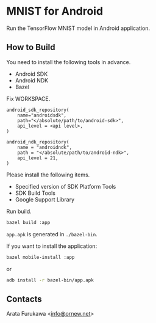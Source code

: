 # MNIST for Android

Run the TensorFlow MNIST model in Android application.

## How to Build

You need to install the following tools in advance.

- Android SDK
- Android NDK
- Bazel

Fix WORKSPACE.

```:WORKSPACE
android_sdk_repository(
    name="androidsdk",
    path="</absolute/path/to/android-sdk>",
    api_level = <api level>,
)

android_ndk_repository(
    name = "androidndk",
    path = "</absolute/path/to/android-ndk>",
    api_level = 21,
)
```

Please install the following items.

- Specified version of SDK Platform Tools
- SDK Build Tools
- Google Support Library

Run build.

```bash
bazel build :app
```

`app.apk` is generated in `./bazel-bin`.

If you want to install the application:

```bash
bazel mobile-install :app
```

or

```bash
adb install -r bazel-bin/app.apk
```

## Contacts

Arata Furukawa \<info@ornew.net\>
